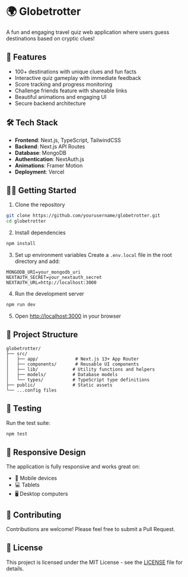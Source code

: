 # 🌍 Globetrotter

A fun and engaging travel quiz web application where users guess destinations based on cryptic clues!

## 🚀 Features

- 100+ destinations with unique clues and fun facts
- Interactive quiz gameplay with immediate feedback
- Score tracking and progress monitoring
- Challenge friends feature with shareable links
- Beautiful animations and engaging UI
- Secure backend architecture

## 🛠️ Tech Stack

- **Frontend**: Next.js, TypeScript, TailwindCSS
- **Backend**: Next.js API Routes
- **Database**: MongoDB
- **Authentication**: NextAuth.js
- **Animations**: Framer Motion
- **Deployment**: Vercel

## 🏃‍♂️ Getting Started

1. Clone the repository
```bash
git clone https://github.com/yourusername/globetrotter.git
cd globetrotter
```

2. Install dependencies
```bash
npm install
```

3. Set up environment variables
Create a `.env.local` file in the root directory and add:
```
MONGODB_URI=your_mongodb_uri
NEXTAUTH_SECRET=your_nextauth_secret
NEXTAUTH_URL=http://localhost:3000
```

4. Run the development server
```bash
npm run dev
```

5. Open [http://localhost:3000](http://localhost:3000) in your browser

## 📝 Project Structure

```
globetrotter/
├── src/
│   ├── app/              # Next.js 13+ App Router
│   ├── components/       # Reusable UI components
│   ├── lib/             # Utility functions and helpers
│   ├── models/          # Database models
│   └── types/           # TypeScript type definitions
├── public/              # Static assets
└── ...config files
```

## 🧪 Testing

Run the test suite:
```bash
npm test
```

## 📱 Responsive Design

The application is fully responsive and works great on:
- 📱 Mobile devices
- 💻 Tablets
- 🖥️ Desktop computers

## 🤝 Contributing

Contributions are welcome! Please feel free to submit a Pull Request.

## 📄 License

This project is licensed under the MIT License - see the [LICENSE](LICENSE) file for details. 
